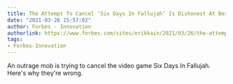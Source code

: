 ```yaml
---
title: The Attempt To Cancel ‘Six Days In Fallujah’ Is Dishonest At Best
date: "2021-03-26 15:57:02"
author: Forbes - Innovation
authorlink: https://www.forbes.com/sites/erikkain/2021/03/26/the-attempt-to-cancel-six-days-in-fallujah-is-dishonest-at-best/
tags:
- Forbes-Innovation
---
```

An outrage mob is trying to cancel the video game Six Days In Fallujah. Here's why they're wrong.